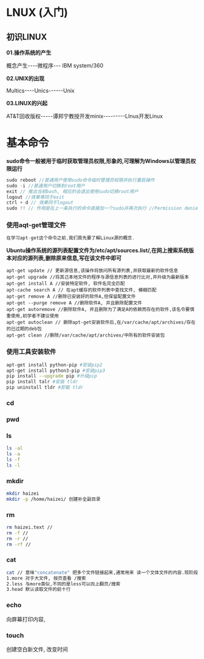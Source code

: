 # LNUX (入门)

## **初识LINUX**

**01.操作系统的产生**

概念产生----微程序---	IBM system/360

**02.UNIX的出现**

Multics----Unics------Unix

**03.LINUX的兴起**

AT&T回收版权-----谭邦宁教授开发minix---------LInus开发Linux

# 基本命令

**sudo命令一般被用于临时获取管理员权限,形象的,可理解为Windows以管理员权限运行**

```c
sudo reboot //普通用户使用sudo命令临时管理员权限并执行重启操作
sudo -i //普通用户切换到root用户
exit // 推出当前bash, 相应的会退出使用sudo切换root用户
logout //效果等同于exit
ctrl + d // 效果同于logout
sudo !! // 作用是在上一条执行的命令直接加一个sudo并再次执行 //Permission denied
```

### **使用aqt-get管理文件**

```c
在学习apt-get这个命令之前,我们首先要了解Linux源的概念.

```

**Ubuntu操作系统的源列表配置文件为/etc/apt/sources.list/,在网上搜索系统版本对应的源列表,删除原来信息,写在该文件中即可**

```CQL
apt-get update // 更新源信息,该操作将放问所有源列表,并获取最新的软件信息
apt-get upgrade //将其己本地文件的程序与源信息列表的进行比对,并升级为最新版本
apt-get install A //安装特定软件, 软件名完全匹配
apt-cache search A // 在apt缓存的软件列表中查找文件, 模糊匹配
apt-get remove A //删除已安装好的软件A,但保留配置文件
apt-get --purge remove A //删除软件A, 并且删除配置文件
apt-get autoremove //删除软件A, 并且删除为了满足A的依赖而存在的软件,该名令要慎重使用,初学者不建议使用
apt-get autoclean // 删除apt-get安装软件后,在/var/cache/apt/archives/存在的已过期的deb包
apt-get clean //删除/var/cache/apt/archivex/中所有的软件安装包
```



### 使用工具安装软件

```bash
apt-get install python-pip #安装pip2
apt-get install python3-pip #安装pip3
pip install --upgrade pip #升级pip
pip install talr #安装 tldr
pip uninstall tldr #卸载 tldr
```

### **cd**

### **pwd**

### **ls**

```bash
ls -al
ls -a
ls -f
ls -l
```

### mkdir

```bash
mkdir haizei
mkdir -p /home/haizei/ 创建补全副目录
```

### rm

```bash
rm haizei.text //  
rm -f //
rm -r //
rm -rf //
```



### cat

```bash
cat // 意味"concatenate" 把多个文件链接起来,通常用来 读一个文体文件的内容.现阶段可以采用cat file,来直接读取文件内容
1.more 对于大文件, 按页查看 /搜索
2.less 与more类似,不同的是less可以向上翻页/搜索
3.head 默认读取文件的前十行


```

### echo

向屏幕打印内容,

### touch

创建空白新文件, 改变时间

